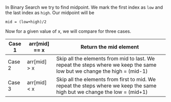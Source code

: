 In Binary Search we try to find midpoint. We mark the first index as `low` and the last index as `high`. Our midpoint will be 

```
mid = (low+high)/2
```

Now for a given value of x, we will compare for three cases. 

| Case 1 | arr[mid] == x | Return the mid element                                                                                                   |
| ------ | ------------- | ------------------------------------------------------------------------------------------------------------------------ |
| Case 2 | arr[mid] > x  | Skip all the elements from mid to last. We repeat the steps where we keep the same low but we change the high = (mid-1)  |
| Case 3 | arr[mid] < x  | Skip all the elements from first to mid. We repeat the steps where we keep the same high but we change the low = (mid+1) |
